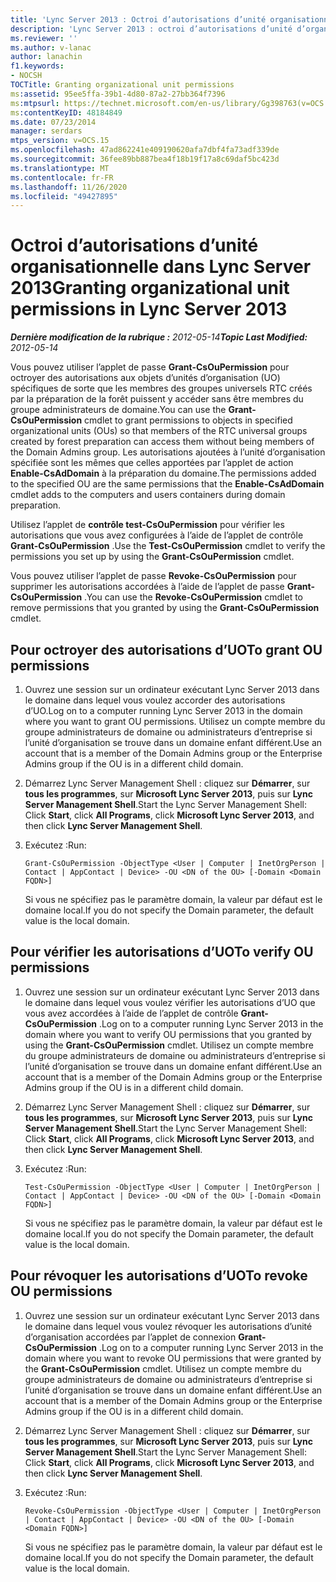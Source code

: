 ```yaml
---
title: 'Lync Server 2013 : Octroi d’autorisations d’unité organisationnelle'
description: 'Lync Server 2013 : octroi d’autorisations d’unité d’organisation.'
ms.reviewer: ''
ms.author: v-lanac
author: lanachin
f1.keywords:
- NOCSH
TOCTitle: Granting organizational unit permissions
ms:assetid: 95ee5ffa-39b1-4d80-87a2-27bb364f7396
ms:mtpsurl: https://technet.microsoft.com/en-us/library/Gg398763(v=OCS.15)
ms:contentKeyID: 48184849
ms.date: 07/23/2014
manager: serdars
mtps_version: v=OCS.15
ms.openlocfilehash: 47ad862241e409190620afa7dbf4fa73adf339de
ms.sourcegitcommit: 36fee89bb887bea4f18b19f17a8c69daf5bc423d
ms.translationtype: MT
ms.contentlocale: fr-FR
ms.lasthandoff: 11/26/2020
ms.locfileid: "49427895"
---
```

# <a name="granting-organizational-unit-permissions-in-lync-server-2013"></a><span data-ttu-id="ab500-103">Octroi d’autorisations d’unité organisationnelle dans Lync Server 2013</span><span class="sxs-lookup"><span data-stu-id="ab500-103">Granting organizational unit permissions in Lync Server 2013</span></span>

<div data-xmlns="http://www.w3.org/1999/xhtml">

<div class="topic" data-xmlns="http://www.w3.org/1999/xhtml" data-msxsl="urn:schemas-microsoft-com:xslt" data-cs="https://msdn.microsoft.com/">

<div data-asp="https://msdn2.microsoft.com/asp">



</div>

<div id="mainSection">

<div id="mainBody"><span data-ttu-id="ab500-104">

<span> </span></span><span class="sxs-lookup"><span data-stu-id="ab500-104">

<span> </span></span></span>

<span data-ttu-id="ab500-105">_**Dernière modification de la rubrique :** 2012-05-14_</span><span class="sxs-lookup"><span data-stu-id="ab500-105">_**Topic Last Modified:** 2012-05-14_</span></span>

<span data-ttu-id="ab500-106">Vous pouvez utiliser l’applet de passe **Grant-CsOuPermission** pour octroyer des autorisations aux objets d’unités d’organisation (UO) spécifiques de sorte que les membres des groupes universels RTC créés par la préparation de la forêt puissent y accéder sans être membres du groupe administrateurs de domaine.</span><span class="sxs-lookup"><span data-stu-id="ab500-106">You can use the **Grant-CsOuPermission** cmdlet to grant permissions to objects in specified organizational units (OUs) so that members of the RTC universal groups created by forest preparation can access them without being members of the Domain Admins group.</span></span> <span data-ttu-id="ab500-107">Les autorisations ajoutées à l’unité d’organisation spécifiée sont les mêmes que celles apportées par l’applet de action **Enable-CsAdDomain** à la préparation du domaine.</span><span class="sxs-lookup"><span data-stu-id="ab500-107">The permissions added to the specified OU are the same permissions that the **Enable-CsAdDomain** cmdlet adds to the computers and users containers during domain preparation.</span></span>

<span data-ttu-id="ab500-108">Utilisez l’applet de **contrôle test-CsOuPermission** pour vérifier les autorisations que vous avez configurées à l’aide de l’applet de contrôle **Grant-CsOuPermission** .</span><span class="sxs-lookup"><span data-stu-id="ab500-108">Use the **Test-CsOuPermission** cmdlet to verify the permissions you set up by using the **Grant-CsOuPermission** cmdlet.</span></span>

<span data-ttu-id="ab500-109">Vous pouvez utiliser l’applet de passe **Revoke-CsOuPermission** pour supprimer les autorisations accordées à l’aide de l’applet de passe **Grant-CsOuPermission** .</span><span class="sxs-lookup"><span data-stu-id="ab500-109">You can use the **Revoke-CsOuPermission** cmdlet to remove permissions that you granted by using the **Grant-CsOuPermission** cmdlet.</span></span>

<div>

## <a name="to-grant-ou-permissions"></a><span data-ttu-id="ab500-110">Pour octroyer des autorisations d’UO</span><span class="sxs-lookup"><span data-stu-id="ab500-110">To grant OU permissions</span></span>

1.  <span data-ttu-id="ab500-111">Ouvrez une session sur un ordinateur exécutant Lync Server 2013 dans le domaine dans lequel vous voulez accorder des autorisations d’UO.</span><span class="sxs-lookup"><span data-stu-id="ab500-111">Log on to a computer running Lync Server 2013 in the domain where you want to grant OU permissions.</span></span> <span data-ttu-id="ab500-112">Utilisez un compte membre du groupe administrateurs de domaine ou administrateurs d’entreprise si l’unité d’organisation se trouve dans un domaine enfant différent.</span><span class="sxs-lookup"><span data-stu-id="ab500-112">Use an account that is a member of the Domain Admins group or the Enterprise Admins group if the OU is in a different child domain.</span></span>

2.  <span data-ttu-id="ab500-113">Démarrez Lync Server Management Shell : cliquez sur **Démarrer**, sur **tous les programmes**, sur **Microsoft Lync Server 2013**, puis sur **Lync Server Management Shell**.</span><span class="sxs-lookup"><span data-stu-id="ab500-113">Start the Lync Server Management Shell: Click **Start**, click **All Programs**, click **Microsoft Lync Server 2013**, and then click **Lync Server Management Shell**.</span></span>

3.  <span data-ttu-id="ab500-114">Exécutez :</span><span class="sxs-lookup"><span data-stu-id="ab500-114">Run:</span></span>
    
        Grant-CsOuPermission -ObjectType <User | Computer | InetOrgPerson | Contact | AppContact | Device> -OU <DN of the OU> [-Domain <Domain FQDN>]
    
    <span data-ttu-id="ab500-115">Si vous ne spécifiez pas le paramètre domain, la valeur par défaut est le domaine local.</span><span class="sxs-lookup"><span data-stu-id="ab500-115">If you do not specify the Domain parameter, the default value is the local domain.</span></span>

</div>

<div>

## <a name="to-verify-ou-permissions"></a><span data-ttu-id="ab500-116">Pour vérifier les autorisations d’UO</span><span class="sxs-lookup"><span data-stu-id="ab500-116">To verify OU permissions</span></span>

1.  <span data-ttu-id="ab500-117">Ouvrez une session sur un ordinateur exécutant Lync Server 2013 dans le domaine dans lequel vous voulez vérifier les autorisations d’UO que vous avez accordées à l’aide de l’applet de contrôle **Grant-CsOuPermission** .</span><span class="sxs-lookup"><span data-stu-id="ab500-117">Log on to a computer running Lync Server 2013 in the domain where you want to verify OU permissions that you granted by using the **Grant-CsOuPermission** cmdlet.</span></span> <span data-ttu-id="ab500-118">Utilisez un compte membre du groupe administrateurs de domaine ou administrateurs d’entreprise si l’unité d’organisation se trouve dans un domaine enfant différent.</span><span class="sxs-lookup"><span data-stu-id="ab500-118">Use an account that is a member of the Domain Admins group or the Enterprise Admins group if the OU is in a different child domain.</span></span>

2.  <span data-ttu-id="ab500-119">Démarrez Lync Server Management Shell : cliquez sur **Démarrer**, sur **tous les programmes**, sur **Microsoft Lync Server 2013**, puis sur **Lync Server Management Shell**.</span><span class="sxs-lookup"><span data-stu-id="ab500-119">Start the Lync Server Management Shell: Click **Start**, click **All Programs**, click **Microsoft Lync Server 2013**, and then click **Lync Server Management Shell**.</span></span>

3.  <span data-ttu-id="ab500-120">Exécutez :</span><span class="sxs-lookup"><span data-stu-id="ab500-120">Run:</span></span>
    
        Test-CsOuPermission -ObjectType <User | Computer | InetOrgPerson | Contact | AppContact | Device> -OU <DN of the OU> [-Domain <Domain FQDN>]
    
    <span data-ttu-id="ab500-121">Si vous ne spécifiez pas le paramètre domain, la valeur par défaut est le domaine local.</span><span class="sxs-lookup"><span data-stu-id="ab500-121">If you do not specify the Domain parameter, the default value is the local domain.</span></span>

</div>

<div>

## <a name="to-revoke-ou-permissions"></a><span data-ttu-id="ab500-122">Pour révoquer les autorisations d’UO</span><span class="sxs-lookup"><span data-stu-id="ab500-122">To revoke OU permissions</span></span>

1.  <span data-ttu-id="ab500-123">Ouvrez une session sur un ordinateur exécutant Lync Server 2013 dans le domaine dans lequel vous voulez révoquer les autorisations d’unité d’organisation accordées par l’applet de connexion **Grant-CsOuPermission** .</span><span class="sxs-lookup"><span data-stu-id="ab500-123">Log on to a computer running Lync Server 2013 in the domain where you want to revoke OU permissions that were granted by the **Grant-CsOuPermission** cmdlet.</span></span> <span data-ttu-id="ab500-124">Utilisez un compte membre du groupe administrateurs de domaine ou administrateurs d’entreprise si l’unité d’organisation se trouve dans un domaine enfant différent.</span><span class="sxs-lookup"><span data-stu-id="ab500-124">Use an account that is a member of the Domain Admins group or the Enterprise Admins group if the OU is in a different child domain.</span></span>

2.  <span data-ttu-id="ab500-125">Démarrez Lync Server Management Shell : cliquez sur **Démarrer**, sur **tous les programmes**, sur **Microsoft Lync Server 2013**, puis sur **Lync Server Management Shell**.</span><span class="sxs-lookup"><span data-stu-id="ab500-125">Start the Lync Server Management Shell: Click **Start**, click **All Programs**, click **Microsoft Lync Server 2013**, and then click **Lync Server Management Shell**.</span></span>

3.  <span data-ttu-id="ab500-126">Exécutez :</span><span class="sxs-lookup"><span data-stu-id="ab500-126">Run:</span></span>
    
        Revoke-CsOuPermission -ObjectType <User | Computer | InetOrgPerson | Contact | AppContact | Device> -OU <DN of the OU> [-Domain <Domain FQDN>]
    
    <span data-ttu-id="ab500-127">Si vous ne spécifiez pas le paramètre domain, la valeur par défaut est le domaine local.</span><span class="sxs-lookup"><span data-stu-id="ab500-127">If you do not specify the Domain parameter, the default value is the local domain.</span></span>

<span data-ttu-id="ab500-128"></div>

</div>

<span> </span>

</div>

</div>

</span><span class="sxs-lookup"><span data-stu-id="ab500-128"></div>

</div>

<span> </span>

</div>

</div>

</span></span></div>

